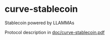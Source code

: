 # curve-stablecoin
Stablecoin powered by LLAMMAs

Protocol description in [doc/curve-stablecoin.pdf](./doc/curve-stablecoin.pdf)
